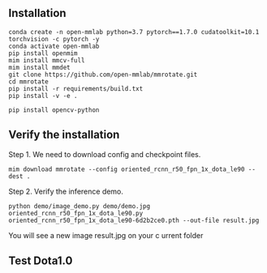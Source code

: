 ## Installation

```shell
conda create -n open-mmlab python=3.7 pytorch==1.7.0 cudatoolkit=10.1 torchvision -c pytorch -y
conda activate open-mmlab
pip install openmim
mim install mmcv-full
mim install mmdet
git clone https://github.com/open-mmlab/mmrotate.git
cd mmrotate
pip install -r requirements/build.txt
pip install -v -e .
```

```shell
pip install opencv-python
```

## Verify the installation

Step 1. We need to download config and checkpoint files.
```shell
mim download mmrotate --config oriented_rcnn_r50_fpn_1x_dota_le90 --dest .
```
Step 2. Verify the inference demo.
```shell
python demo/image_demo.py demo/demo.jpg oriented_rcnn_r50_fpn_1x_dota_le90.py oriented_rcnn_r50_fpn_1x_dota_le90-6d2b2ce0.pth --out-file result.jpg
```
You will see a new image result.jpg on your c urrent folder

## Test Dota1.0
